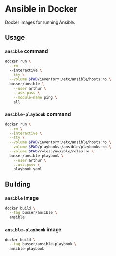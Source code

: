 # Ansible in Docker

Docker images for running Ansible.

## Usage

### `ansible` command

```bash
docker run \
  --rm
  --interactive \
  --tty \
  --volume $PWD/inventory:/etc/ansible/hosts:ro \
  busser/ansible \
    --user arthur \
    --ask-pass \
    --module-name ping \
    all
```

### `ansible-playbook` command

```bash
docker run \
  --rm \
  --interactive \
  --tty \
  --volume $PWD/inventory:/etc/ansible/hosts:ro \
  --volume $PWD/playbooks:/ansible/playbooks:ro \
  --volume $PWD/roles:/ansible/roles:ro \
  busser/ansible-playbook \
    --user arthur \
    --ask-pass \
    playbook.yaml
```

## Building

### `ansible` image

```bash
docker build \
  --tag busser/ansible \
  ansible
```

### `ansible-playbook` image

```bash
docker build \
  --tag busser/ansible-playbook \
  ansible-playbook
```
